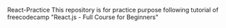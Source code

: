 React-Practice
This repository is for practice purpose following tutorial of freecodecamp "React.js - Full Course for Beginners"
